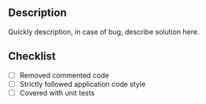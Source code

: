 ## Description
Quickly description, in case of bug, describe solution here.

## Checklist
- [ ] Removed commented code
- [ ] Strictly followed application code style
- [ ] Covered with unit tests
